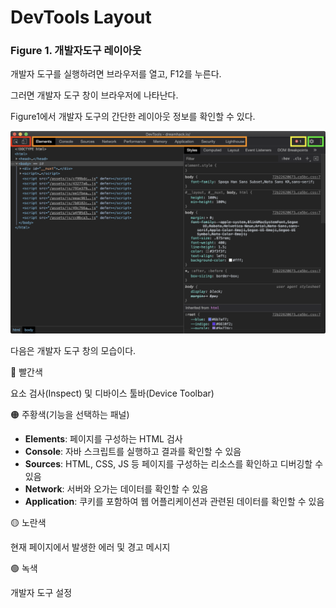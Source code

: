 # **DevTools Layout**

### **Figure 1. 개발자도구 레이아웃**

개발자 도구를 실행하려면 브라우저를 열고, F12를 누른다.

그러면 개발자 도구 창이 브라우저에 나타난다.

Figure1에서 개발자 도구의 간단한 레이아웃 정보를 확인할 수 있다.

![Untitled](../img/Dev.png)

다음은 개발자 도구 창의 모습이다.

🔴 빨간색

요소 검사(Inspect) 및 디바이스 툴바(Device Toolbar)

🟠 주황색(기능을 선택하는 패널)

- **Elements**: 페이지를 구성하는 HTML 검사
- **Console**: 자바 스크립트를 실행하고 결과를 확인할 수 있음
- **Sources**: HTML, CSS, JS 등 페이지를 구성하는 리소스를 확인하고 디버깅할 수 있음
- **Network**: 서버와 오가는 데이터를 확인할 수 있음
- **Application**: 쿠키를 포함하여 웹 어플리케이션과 관련된 데이터를 확인할 수 있음

🟡 노란색

현재 페이지에서 발생한 에러 및 경고 메시지

🟢 녹색

개발자 도구 설정